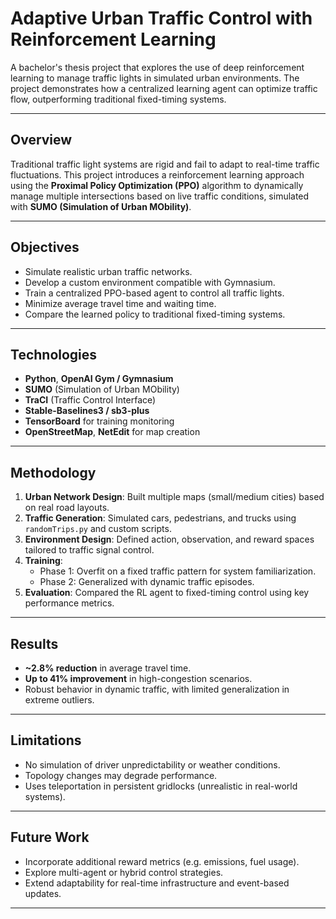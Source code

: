 # Adaptive Urban Traffic Control with Reinforcement Learning

A bachelor's thesis project that explores the use of deep reinforcement learning to manage traffic lights in simulated urban environments. The project demonstrates how a centralized learning agent can optimize traffic flow, outperforming traditional fixed-timing systems.

---

## Overview

Traditional traffic light systems are rigid and fail to adapt to real-time traffic fluctuations. This project introduces a reinforcement learning approach using the **Proximal Policy Optimization (PPO)** algorithm to dynamically manage multiple intersections based on live traffic conditions, simulated with **SUMO (Simulation of Urban MObility)**.

---

## Objectives

- Simulate realistic urban traffic networks.
- Develop a custom environment compatible with Gymnasium.
- Train a centralized PPO-based agent to control all traffic lights.
- Minimize average travel time and waiting time.
- Compare the learned policy to traditional fixed-timing systems.

---

## Technologies

- **Python**, **OpenAI Gym / Gymnasium**
- **SUMO** (Simulation of Urban MObility)
- **TraCI** (Traffic Control Interface)
- **Stable-Baselines3 / sb3-plus**
- **TensorBoard** for training monitoring
- **OpenStreetMap**, **NetEdit** for map creation

---

## Methodology

1. **Urban Network Design**: Built multiple maps (small/medium cities) based on real road layouts.
2. **Traffic Generation**: Simulated cars, pedestrians, and trucks using `randomTrips.py` and custom scripts.
3. **Environment Design**: Defined action, observation, and reward spaces tailored to traffic signal control.
4. **Training**:
   - Phase 1: Overfit on a fixed traffic pattern for system familiarization.
   - Phase 2: Generalized with dynamic traffic episodes.
5. **Evaluation**: Compared the RL agent to fixed-timing control using key performance metrics.

---

## Results

- **~2.8% reduction** in average travel time.
- **Up to 41% improvement** in high-congestion scenarios.
- Robust behavior in dynamic traffic, with limited generalization in extreme outliers.

---

## Limitations

- No simulation of driver unpredictability or weather conditions.
- Topology changes may degrade performance.
- Uses teleportation in persistent gridlocks (unrealistic in real-world systems).

---

## Future Work

- Incorporate additional reward metrics (e.g. emissions, fuel usage).
- Explore multi-agent or hybrid control strategies.
- Extend adaptability for real-time infrastructure and event-based updates.

---
